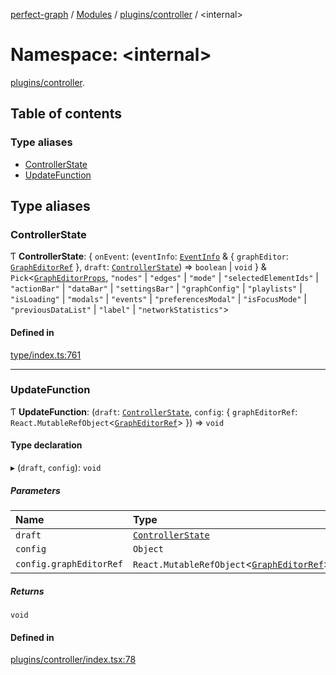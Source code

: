 [perfect-graph](../README.md) / [Modules](../modules.md) / [plugins/controller](plugins_controller.md) / <internal\>

# Namespace: <internal\>

[plugins/controller](plugins_controller.md).<internal/>

## Table of contents

### Type aliases

- [ControllerState](plugins_controller._internal_#controllerstate)
- [UpdateFunction](plugins_controller._internal_#updatefunction)

## Type aliases

### ControllerState

Ƭ **ControllerState**: { `onEvent`: (`eventInfo`: [`EventInfo`](components_GraphEditor_DataEditor._internal_#eventinfo) & { `graphEditor`: [`GraphEditorRef`](components_GraphEditor._internal_#grapheditorref) }, `draft`: [`ControllerState`](plugins_controller._internal_#controllerstate)) => `boolean` \| `void` } & `Pick`<[`GraphEditorProps`](components_GraphEditor#grapheditorprops), `"nodes"` \| `"edges"` \| `"mode"` \| `"selectedElementIds"` \| `"actionBar"` \| `"dataBar"` \| `"settingsBar"` \| `"graphConfig"` \| `"playlists"` \| `"isLoading"` \| `"modals"` \| `"events"` \| `"preferencesModal"` \| `"isFocusMode"` \| `"previousDataList"` \| `"label"` \| `"networkStatistics"`\>

#### Defined in

[type/index.ts:761](https://github.com/MaastrichtU-IDS/perfect-graph/blob/7784cd6/src/type/index.ts#L761)

---

### UpdateFunction

Ƭ **UpdateFunction**: (`draft`: [`ControllerState`](plugins_controller._internal_#controllerstate), `config`: { `graphEditorRef`: `React.MutableRefObject`<[`GraphEditorRef`](components_GraphEditor._internal_#grapheditorref)\> }) => `void`

#### Type declaration

▸ (`draft`, `config`): `void`

##### Parameters

| Name                    | Type                                                                                            |
| :---------------------- | :---------------------------------------------------------------------------------------------- |
| `draft`                 | [`ControllerState`](plugins_controller._internal_#controllerstate)                              |
| `config`                | `Object`                                                                                        |
| `config.graphEditorRef` | `React.MutableRefObject`<[`GraphEditorRef`](components_GraphEditor._internal_#grapheditorref)\> |

##### Returns

`void`

#### Defined in

[plugins/controller/index.tsx:78](https://github.com/MaastrichtU-IDS/perfect-graph/blob/7784cd6/src/plugins/controller/index.tsx#L78)

